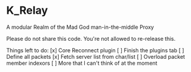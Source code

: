 # K_Relay
A modular Realm of the Mad God man-in-the-middle Proxy

Please do not share this code. You're not allowed to re-release this.

Things left to do:
[x] Core Reconnect plugin
[ ] Finish the plugins tab
[ ] Define all packets
[x] Fetch server list from char/list
[ ] Overload packet member indexors 
[ ] More that I can't think of at the moment
